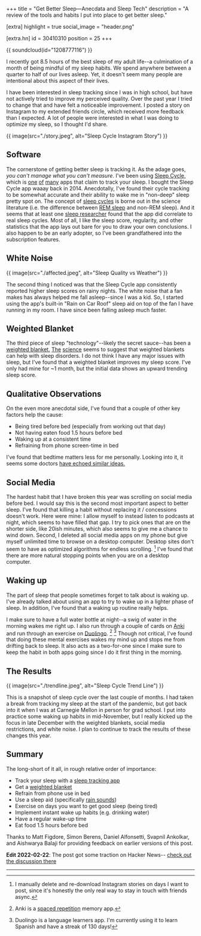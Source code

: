 +++
title = "Get Better Sleep—Anecdata and Sleep Tech"
description = "A review of the tools and habits I put into place to get better sleep."

[extra]
highlight = true
social_image = "header.png"

[extra.hn]
id = 30410310
position = 25
+++

{{ soundcloud(id="1208777116") }}

I recently got 8.5 hours of the best sleep of my adult life--a culmination of a
month of being mindful of my sleep habits. We spend anywhere between a
quarter to half of our lives asleep. Yet, it doesn't seem many people are
intentional about this aspect of their lives.

I have been interested in sleep tracking since I was in high school, but have
not actively tried to improve my perceived quality. Over the past year I tried
to change that and have felt a noticeable improvement. I posted a story on
Instagram to my extended friends circle, which received more feedback than I
expected. A lot of people were interested in what I was doing to optimize my
sleep, so I thought I'd share.

{{ image(src="./story.jpeg", alt="Sleep Cycle Instagram Story") }}

## Software

The cornerstone of getting better sleep is tracking it. As the adage goes, _you
can't manage what you can't measure_. I've been using
[Sleep Cycle,](https://apps.apple.com/us/app/sleep-cycle-sleep-tracker/id320606217)
which is
[one](https://apps.apple.com/us/app/sleep-watch-by-bodymatter/id1138066420)
[of](https://apps.apple.com/us/app/pillow-auto-sleep-tracker/id878691772)
[many](https://apps.apple.com/us/app/autosleep-track-sleep-on-watch/id1164801111)
apps that claim to track your sleep. I bought the Sleep Cycle app waaay back
in 2014. Anecdotally, I've found their cycle tracking to be somewhat
accurate and their ability to wake me in "non-deep" sleep pretty spot on. The
concept of
[sleep cycles](https://en.wikipedia.org/wiki/Sleep_cycle) is borne out in the
science literature (i.e. the difference between
[REM sleep](https://en.wikipedia.org/wiki/Rapid_eye_movement_sleep)
and non-REM sleep). And it seems that at least one
[sleep researcher](https://www.youtube.com/watch?v=fjPng54_CtE)
found that the app did correlate to real sleep cycles. Most of all, I like the
sleep score, regularity, and other statistics that the app lays out bare for you
to draw your own conclusions. I also happen to be an early adopter, so I've been
grandfathered into the subscription features.

## White Noise

{{ image(src="./affected.jpeg", alt="Sleep Quality vs Weather") }}

The second thing I noticed was that the Sleep Cycle app consistently reported
higher sleep scores on rainy nights. The white noise that a fan makes has always
helped me fall asleep--since I was a kid. So, I started using the app's
built-in "Rain on Car Roof" sleep aid on top of the fan I have running in
my room. I have since been falling asleep much faster.

## Weighted Blanket

The third piece of sleep "technology"--likely the secret sauce--has been a
[weighted blanket.](https://web.archive.org/web/20230130005935/https://chillablankets.com/)
[The](https://web.archive.org/web/20220122141045/https://jcsm.aasm.org/doi/10.5664/jcsm.8636)
[science](https://www.pennmedicine.org/updates/blogs/health-and-wellness/2019/february/weighted-blankets)
seems to suggest that weighted blankets can help with sleep disorders. I do not
think I have any major issues with sleep, but I've found that a weighted blanket
improves my sleep score. I've only had mine for ~1 month, but
the initial data shows an upward trending sleep score.

## Qualitative Observations

On the even more anecdotal side, I've found that a couple of other key factors
help the cause:

- Being tired before bed (especially from working out that day)
- Not having eaten food 1.5 hours before bed
- Waking up at a consistent time
- Refraining from phone screen-time in bed

I've found that bedtime matters less for me personally. Looking into it, it
seems some doctors
[have echoed similar ideas.](https://www.headspace.com/articles/sleep-health-2-consistent-wake-up-time-sleeps-surprising-mvp)

## Social Media

The hardest habit that I have broken this year was scrolling on social media
before bed. I would say this is the second most important aspect to better
sleep. I've found that killing a habit without replacing it / concessions
doesn't work. Here were mine: I allow myself to instead listen to podcasts at
night, which seems to have filled that gap. I try to pick ones that are on the
shorter side, like 20ish minutes, which also seems to give me a chance to wind
down. Second, I deleted all social media apps on my phone but give myself
unlimited time to browse on a desktop computer. Desktop sites don't seem to have
as optimized algorithms for endless scrolling. [^1] I've found that there are
more natural stopping points when you are on a desktop computer.

## Waking up

The part of sleep that people sometimes forget to talk about is waking up.
I've already talked about using an app to try to wake up in a lighter phase of
sleep. In addition, I've found that a waking up routine really helps.

I make sure to have a full water bottle at night--a swig of water in the morning
wakes me right up. I also run through a couple of cards on
[Anki](https://apps.ankiweb.net/)
and run through an exercise on
[Duolingo](https://www.duolingo.com/). [^2] [^3]
Though not critical, I've found that doing these mental exercises wakes my mind
up and stops me from drifting back to sleep. It also acts as a two-for-one since
I make sure to keep the habit in both apps going since I do it first thing in
the morning.

## The Results

{{ image(src="./trendline.jpeg", alt="Sleep Cycle Trend Line") }}

This is a snapshot of sleep cycle over the last couple of months. I had taken a
break from tracking my sleep at the start of the pandemic, but got back into it
when I was at Carnegie Mellon in person for grad school. I put into practice
some waking up habits in mid-November, but I really kicked up the focus in late
December with the weighted blankets, social media restrictions, and white noise.
I plan to continue to track the results of these changes this year.

## Summary

The long-short of it all, in rough relative order of importance:

- Track your sleep with a [sleep tracking app](https://www.sleepcycle.com/)
- Get a [weighted blanket](https://web.archive.org/web/20230130005935/https://chillablankets.com/)
- Refrain from phone use in bed
- Use a sleep aid (specifically [rain sounds](https://www.sleepcycle.com/sleep-sounds-music/sounds-to-sleep-by/))
- Exercise on days you want to get good sleep (being tired)
- Implement instant wake up habits (e.g. drinking water)
- Have a regular wake-up time
- Eat food 1.5 hours before bed

Thanks to Matt Figdore, Simon Berens, Daniel Alfonsetti, Svapnil Ankolkar, and
Aishwarya Balaji for providing feedback on earlier versions of this post.

**Edit 2022-02-22**: The post got some traction on Hacker News--
[check out the discussion there](https://news.ycombinator.com/item?id=30410310)

---

[^1]:
    I manually delete and re-download Instagram stories on days I want to post,
    since it's honestly the only real way to stay in touch with friends async.

[^2]:
    Anki is a
    [spaced repetition](https://en.wikipedia.org/wiki/Spaced_repetition)
    memory app.

[^3]:
    Duolingo is a language learners app. I'm currently using it to learn Spanish
    and have a streak of 130 days!
